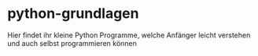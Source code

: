 # python-grundlagen
Hier findet ihr kleine Python Programme, welche Anfänger leicht verstehen und auch selbst programmieren können
